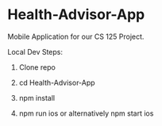 # Health-Advisor-App

Mobile Application for our CS 125 Project.

Local Dev Steps:

1. Clone repo

2. cd Health-Advisor-App

3. npm install

4. npm run ios or alternatively npm start ios
